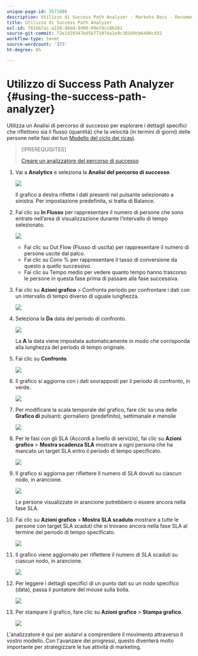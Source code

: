 ```yaml
---
unique-page-id: 3571886
description: Utilizzo di Success Path Analyzer - Marketo Docs - Documentazione del prodotto
title: Utilizzo di Success Path Analyzer
exl-id: f816b7ac-a158-46bd-9d00-09ef4cc8b381
source-git-commit: 72e1d29347bd5b77107da1e9c30169cb6490c432
workflow-type: tm+mt
source-wordcount: '373'
ht-degree: 0%

---
```


# Utilizzo di Success Path Analyzer {#using-the-success-path-analyzer}

Utilizza un Analisi di percorso di successo per esplorare i dettagli specifici che riflettono sia il flusso (quantità) che la velocità (in termini di giorni) delle persone nelle fasi del tuo [Modello del ciclo dei ricavi](/help/marketo/product-docs/reporting/revenue-cycle-analytics/revenue-cycle-models/understanding-revenue-models.md).

>[!PREREQUISITES]
>
>[Creare un analizzatore del percorso di successo](/help/marketo/product-docs/reporting/revenue-cycle-analytics/revenue-cycle-models/create-a-success-path-analyzer.md)

1. Vai a **Analytics** e seleziona la **Analisi del percorso di successo**.

   ![](assets/image2015-6-12-17-3a23-3a53.png)

   Il grafico a destra riflette i dati presenti nel pulsante selezionato a sinistra. Per impostazione predefinita, si tratta di Balance.

1. Fai clic su **In Flusso** per rappresentare il numero di persone che sono entrate nell’area di visualizzazione durante l’intervallo di tempo selezionato.

   ![](assets/image2015-6-12-17-3a30-3a52.png)

   * Fai clic su Out Flow (Flusso di uscita) per rappresentare il numero di persone uscite dal palco.
   * Fai clic su Conv % per rappresentare il tasso di conversione da questo a quello successivo.
   * Fai clic su Tempo medio per vedere quanto tempo hanno trascorso le persone in questa fase prima di passare alla fase successiva.

1. Fai clic su **Azioni grafico** > Confronta periodo per confrontare i dati con un intervallo di tempo diverso di uguale lunghezza.

   ![](assets/image2015-6-12-17-3a39-3a15.png)

1. Seleziona la **Da** data del periodo di confronto.

   ![](assets/image2015-6-12-17-3a43-3a49.png)

   La **A** la data viene impostata automaticamente in modo che corrisponda alla lunghezza del periodo di tempo originale.

1. Fai clic su **Confronto**.

   ![](assets/image2015-6-12-17-3a44-3a8.png)

1. Il grafico si aggiorna con i dati sovrapposti per il periodo di confronto, in verde.

   ![](assets/image2015-6-12-17-3a46-3a16.png)

1. Per modificare la scala temporale del grafico, fare clic su una delle **Grafico di** pulsanti: giornaliero (predefinito), settimanale e mensile

   ![](assets/image2015-6-12-17-3a46-3a55.png)

1. Per le fasi con gli SLA (Accordi a livello di servizio), fai clic su **Azioni grafico** > **Mostra scadenza SLA** mostrare a ogni persona che ha mancato un target SLA entro il periodo di tempo specificato.

   ![](assets/image2015-6-12-17-3a49-3a23.png)

1. Il grafico si aggiorna per riflettere il numero di SLA dovuti su ciascun nodo, in arancione.

   ![](assets/image2015-6-12-17-3a50-3a16.png)

   Le persone visualizzate in arancione potrebbero *o* essere ancora nella fase SLA.

1. Fai clic su **Azioni grafico** > **Mostra SLA scaduto** mostrare a tutte le persone con target SLA scaduti che si trovano ancora nella fase SLA al termine del periodo di tempo specificato.

   ![](assets/image2015-6-12-17-3a51-3a39.png)

1. Il grafico viene aggiornato per riflettere il numero di SLA scaduti su ciascun nodo, in arancione.

   ![](assets/image2015-6-12-17-3a52-3a17.png)

1. Per leggere i dettagli specifici di un punto dati su un nodo specifico (data), passa il puntatore del mouse sulla bolla.

   ![](assets/image2015-6-12-17-3a52-3a49.png)

1. Per stampare il grafico, fare clic su **Azioni grafico** > **Stampa grafico**.

   ![](assets/image2015-6-12-17-3a53-3a34.png)

L&#39;analizzatore è qui per aiutarvi a comprendere il movimento attraverso il vostro modello. Con l&#39;avanzare dei progressi, questo diventerà molto importante per strategizzare le tue attività di marketing.
